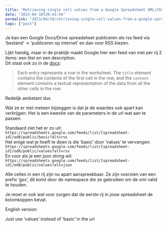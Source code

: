 ```yaml
---
title: "Retrieving single cell values from a Google Spreadsheet XML/JSON feed"
date: "2013-04-18T20:43:56"
permalink: "2013/04/18/retrieving-single-cell-values-from-a-google-spreadsheet-xmljson-feed/"
tags: ["post"]
---
```

Je kan een Google Docs/Drive spreadsheet publiceren als rss feed via ‘bestand’ -> ‘publiceren op internet’ en dan voor RSS kiezen.

Lijkt handig, maar in de praktijk maakt Google hier een feed van met per rij 2 items: een titel en een description.  
Dit staat ook zo in de [docs](https://developers.google.com/google-apps/spreadsheets/#working_with_list-based_feeds "https://developers.google.com/google-apps/spreadsheets/#working_with_list-based_feeds"):

> Each entry represents a row in the worksheet. The `title` element contains the contents of the first cell in the row, and the `content` element contains a textual representation of the data from all the other cells in the row.

Redelijk ambetant dus

Wat ze er niet meteen bijzeggen is dat je de waardes ook apart kan verkrijgen. Het is een kwestie van de parameters in de url wat aan te passen:

Standaard ziet het er zo uit:  
`https://spreadsheets.google.com/feeds/list/[spreadsheet-id]/od6/public/basic?alt=rss`  
Het enige wat je hoeft te doen is die ‘basic’ door ‘values’ te vervangen:  
`https://spreadsheets.google.com/feeds/list/[spreadsheet-id]/od6/public/values?alt=rss`  
En voor als je een json string wil:  
`https://spreadsheets.google.com/feeds/list/[spreadsheet-id]/od6/public/values?alt=json`

Alle cellen in een rij zijn nu apart aanspreekbaar. Ze zijn voorzien van een prefix ‘gsx’, dit komt door de namespace die ze gebruiken om de xml valid te houden.

Je moet er ook wel voor zorgen dat de eerste rij in jouw spreadsheet de kolomkoppen bevat.

English version:

Just use ‘values’ instead of ‘basic’ in the url
